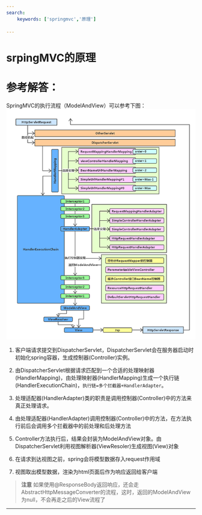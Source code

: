 ```yaml
---
search:
    keywords: ['springmvc','原理']

---
```


# srpingMVC的原理


# 参考解答：

SpringMVC的执行流程（ModelAndView）可以参考下图：![](/assets/2.png)


1. 客户端请求提交到DispatcherServlet，DispatcherServlet会在服务器启动时初始化spring容器，生成控制器(Controller)实例。

2. 由DispatcherServlet根据请求匹配到一个合适的处理映射器(HandlerMapping)，由处理映射器(HandlerMapping)生成一个执行链(HandlerExecutionChain)，`执行链=多个拦截器+HandlerAdapter`。

3. 处理适配器(HandlerAdapter)类的职责是调用控制器(Controller)中的方法来真正处理请求。

4. 由处理适配器(HandlerAdapter)调用控制器(Controller)中的方法，在方法执行前后会调用多个拦截器中的前处理和后处理方法

5. Controller方法执行后，结果会封装为ModelAndView对象。由 DispatcherServlet利用视图解析器(ViewResoler)生成视图(View)对象

6. 在请求到达视图之前，spring会将模型数据存入request作用域

7. 视图取出模型数据，渲染为html页面后作为响应返回给客户端

> **注意**
如果使用@ResponseBody返回响应，还会走AbstractHttpMessageConverter的流程，这时，返回的ModelAndView为null，不会再走之后的View流程了

---